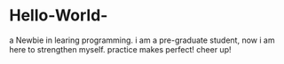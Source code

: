 # Hello-World-
a Newbie in learing programming.
i am a pre-graduate student, now i am here to strengthen myself.
  practice makes perfect! cheer up!
